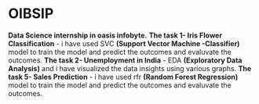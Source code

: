 # OIBSIP
**Data Science internship in oasis infobyte.**
**The task 1- Iris Flower Classification** - i have used SVC **(Support Vector Machine -Classifier)** model to train the model and predict the outcomes and evaluvate the outcomes.
**The task 2- Unemployment in India** - EDA **(Exploratory Data Analysis)** and i have visualized the data insights using various graphs.
**The task 5- Sales Prediction** - i have used rfr **(Random Forest Regression)** model to train the model and predict the outcomes and evaluvate the outcomes.
